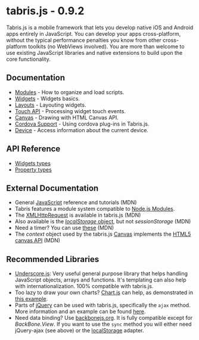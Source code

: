 # tabris.js - 0.9.2

Tabris.js is a mobile framework that lets you develop native iOS and Android apps entirely in JavaScript. You can develop your apps cross-platform, without the typical performance penalties you know from other cross-platform toolkits (no WebViews involved). You are more than welcome to use existing JavaScript libraries and native extensions to build upon the core functionality.

## Documentation
- [Modules](modules) - How to organize and load scripts.
- [Widgets](widgets) - Widgets basics.
- [Layouts](layout) - Layouting widgets.
- [Touch API](touch-events) - Processing widget touch events.
- [Canvas](canvas) - Drawing with HTML Canvas API.
- [Cordova Support](cordova) - Using cordova plug-ins in Tabris.js.
- [Device](device) - Access information about the current device.

## API Reference
- [Widgets types](widget-types)
- [Property types](property-types)

## External Documentation
- General [JavaScript](https://developer.mozilla.org/en-US/docs/Web/JavaScript) reference and tutorials (MDN) 
- Tabris features a module system compatible to [Node.js Modules](http://nodejs.org/docs/latest/api/modules.html).
- The [XMLHttpRequest](https://developer.mozilla.org/en-US/docs/Web/API/XMLHttpRequest) is available in tabris.js (MDN)
- Also available is the [*localStorage* object](https://developer.mozilla.org/en-US/docs/Web/Guide/API/DOM/Storage), but not *sessionStorage* (MDN)
- Need a timer? You can use [these](https://developer.mozilla.org/en-US/Add-ons/Code_snippets/Timers) (MDN)
- The *context* object used by the tabris.js [Canvas](canvas) implements the [HTML5 canvas API](https://developer.mozilla.org/en/docs/Web/API/CanvasRenderingContext2D) (MDN)

## Recommended Libraries
- [Underscore.js](http://underscorejs.org/): Very useful general purpose library that helps handling JavaScript objects, arrays and functions. It's templating can also help with internationalization. 100% compatible with tabris.js.
- Too lazy to draw your own charts? [Chart.js](http://www.chartjs.org/) can help, as demonstrated in [this example](https://github.com/eclipsesource/tabris-js/blob/master/examples/chart/chartdemo.js).
- Parts of [jQuery](http://jquery.com) can be used with tabris.js, specifically the `ajax` method. More information and an example can be found [here](https://github.com/eclipsesource/tabris-js/tree/master/examples/jquery).
- Need data binding? Use [backbonejs.org](http://backbonejs.org/). It is fully compatible except for *BackBone.View*. If you want to use the `sync` method you will either need jQuery-ajax (see above) or the [localStorage](https://github.com/jeromegn/Backbone.localStorage) adapter.
